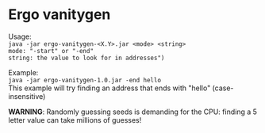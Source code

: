 <h1>Ergo vanitygen</h1>

Usage:
<br>
`java -jar ergo-vanitygen-<X.Y>.jar <mode> <string>`
<br>
`mode: "-start" or "-end"`
<br>
`string: the value to look for in addresses")`
<br>

Example:
<br>
`java -jar ergo-vanitygen-1.0.jar -end hello`
<br>
This example will try finding an address that ends with "hello" (case-insensitive)

<b>WARNING</b>: Randomly guessing seeds is demanding for the CPU: finding a 5 letter value can take millions of guesses!
